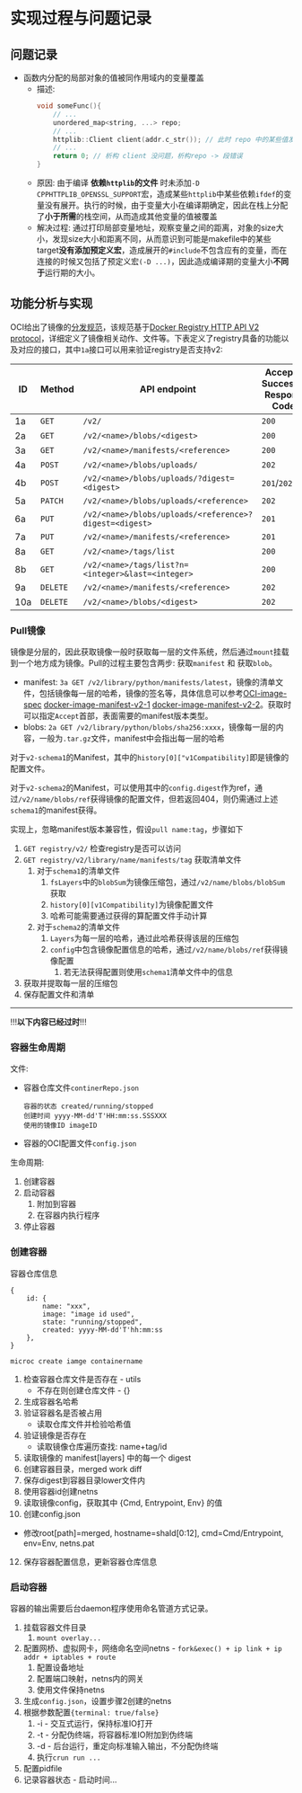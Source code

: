 # 实现过程与问题记录

## 问题记录

- 函数内分配的局部对象的值被同作用域内的变量覆盖
  - 描述:
    ```c++
    void someFunc(){
        // ...
        unordered_map<string, ...> repo;
        // ...
        httplib::Client client(addr.c_str()); // 此时 repo 中的某些值发生了改变(repo._M_h._M_buckets)
        // ...
        return 0; // 析构 client 没问题，析构repo -> 段错误
    }
    ```
  - 原因: 由于编译 **依赖`httplib`的文件** 时未添加`-D CPPHTTPLIB_OPENSSL_SUPPORT`宏，造成某些`httplib`中某些依赖`ifdef`的变量没有展开。执行的时候，由于变量大小在编译期确定，因此在栈上分配了**小于所需**的栈空间，从而造成其他变量的值被覆盖
  - 解决过程: 通过打印局部变量地址，观察变量之间的距离，对象的size大小，发现size大小和距离不同，从而意识到可能是makefile中的某些target**没有添加预定义宏**，造成展开的`#include`不包含应有的变量，而在连接的时候又包括了预定义宏`(-D ...)`，因此造成编译期的变量大小**不同于**运行期的大小。

## 功能分析与实现

OCI给出了镜像的[分发规范](https://github.com/opencontainers/distribution-spec/blob/master/spec.md)，该规范基于[Docker Registry HTTP API V2 protocol](https://github.com/docker/distribution/blob/5cb406d511b7b9163bff9b6439072e4892e5ae3b/docs/spec/api.md)，详细定义了镜像相关动作、文件等。下表定义了registry具备的功能以及对应的接口，其中`1a`接口可以用来验证registry是否支持v2:

| ID | Method | API endpoint | Accepted Successful Response Codes | Accepted Failure Response Codes |
| ---| --- | ---|---|---|
| 1a | `GET` | `/v2/` | `200` | `404`/`401` |
| 2a | `GET` | `/v2/<name>/blobs/<digest>` | `200` | `404` |
| 3a | `GET` | `/v2/<name>/manifests/<reference>` | `200` | `404` |
| 4a | `POST` | `/v2/<name>/blobs/uploads/` | `202` | `404` |
| 4b | `POST` | `/v2/<name>/blobs/uploads/?digest=<digest>` | `201`/`202` | `404`/`400` |
| 5a | `PATCH` | `/v2/<name>/blobs/uploads/<reference>` | `202` | `404`/`416` |
| 6a | `PUT` | `/v2/<name>/blobs/uploads/<reference>?digest=<digest>` | `201` | `404`/`400` |
| 7a | `PUT` | `/v2/<name>/manifests/<reference>` | `201` | `404` |
| 8a | `GET` | `/v2/<name>/tags/list` | `200`  | `404` |
| 8b | `GET` | `/v2/<name>/tags/list?n=<integer>&last=<integer>` | `200` | `404` |
| 9a | `DELETE` | `/v2/<name>/manifests/<reference>` | `202` | `404`/`400`/`405` |
| 10a | `DELETE` | `/v2/<name>/blobs/<digest>` | `202` | `404`/`405` |



### Pull镜像
镜像是分层的，因此获取镜像一般时获取每一层的文件系统，然后通过`mount`挂载到一个地方成为镜像。Pull的过程主要包含两步: 获取`manifest` 和 获取`blob`。

- manifest: `3a GET /v2/library/python/manifests/latest`，镜像的清单文件，包括镜像每一层的哈希，镜像的签名等，具体信息可以参考[OCI-image-spec](https://github.com/opencontainers/image-spec/blob/master/manifest.md#image-manifest) [docker-image-manifest-v2-1](https://github.com/docker/distribution/blob/5cb406d511b7b9163bff9b6439072e4892e5ae3b/docs/spec/manifest-v2-1.md) [docker-image-manifest-v2-2](https://github.com/docker/distribution/blob/5cb406d511b7b9163bff9b6439072e4892e5ae3b/docs/spec/manifest-v2-2.md)。获取时可以指定`Accept`首部，表面需要的manifest版本类型。
- blobs: `2a GET /v2/library/python/blobs/sha256:xxxx`，镜像每一层的内容，一般为`.tar.gz`文件，manifest中会指出每一层的哈希

对于`v2-schema1`的Manifest，其中的`history[0]["v1Compatibility]`即是镜像的配置文件。

对于`v2-schema2`的Manifest，可以使用其中的`config.digest`作为ref，通过`/v2/name/blobs/ref`获得镜像的配置文件，但若返回404，则仍需通过上述`schema1`的manifest获得。

实现上，忽略manifest版本兼容性，假设`pull name:tag`，步骤如下

1. `GET registry/v2/` 检查registry是否可以访问
2. `GET registry/v2/library/name/manifests/tag` 获取清单文件
   1. 对于`schema1`的清单文件
      1. `fsLayers`中的`blobSum`为镜像压缩包，通过`/v2/name/blobs/blobSum`获取
      2. `history[0][v1Compatibility]`为镜像配置文件
      3. 哈希可能需要通过获得的算配置文件手动计算
   2. 对于`schema2`的清单文件
      1. `Layers`为每一层的哈希，通过此哈希获得该层的压缩包
      2. `config`中包含镜像配置信息的哈希，通过`/v2/name/blobs/ref`获得镜像配置
         1. 若无法获得配置则使用`schema1`清单文件中的信息
3. 获取并提取每一层的压缩包
4. 保存配置文件和清单

------

!!!**以下内容已经过时**!!!

### 容器生命周期

文件: 

- 容器仓库文件`continerRepo.json`
  ```
  容器的状态 created/running/stopped
  创建时间 yyyy-MM-dd'T'HH:mm:ss.SSSXXX
  使用的镜像ID imageID
  ```
- 容器的OCI配置文件`config.json`

生命周期:

1. 创建容器
2. 启动容器
   1. 附加到容器
   2. 在容器内执行程序
3. 停止容器

### 创建容器

容器仓库信息

```
{
    id: {
        name: "xxx",
        image: "image id used",
        state: "running/stopped",
        created: yyyy-MM-dd'T'hh:mm:ss
    },
}
```

`microc create iamge containername`

1. 检查容器仓库文件是否存在 - utils
   - 不存在则创建仓库文件 - {}
2. 生成容器名哈希
3. 验证容器名是否被占用
   - 读取仓库文件并检验哈希值
4. 验证镜像是否存在
   - 读取镜像仓库遍历查找: name+tag/id
5. 读取镜像的 manifest[layers] 中的每一个 digest
6. 创建容器目录，merged work diff
7. 保存digest到容器目录lower文件内
8. 使用容器id创建netns
9.  读取镜像config，获取其中 {Cmd, Entrypoint, Env} 的值
10. 创建config.json
   - 修改root[path]=merged, hostname=shaId[0:12], cmd=Cmd/Entrypoint, env=Env, netns.pat
12. 保存容器配置信息，更新容器仓库信息


### 启动容器

容器的输出需要后台daemon程序使用命名管道方式记录。

1. 挂载容器文件目录
   1. `mount overlay...`
2. 配置网桥、虚拟网卡，网络命名空间netns - `fork&exec() + ip link + ip addr + iptables + route`
   1. 配置设备地址
   2. 配置端口映射，netns内的网关
   3. 使用文件保持netns
3. 生成`config.json`，设置步骤2创建的netns
4. 根据参数配置`{terminal: true/false}`
   1. -i - 交互式运行，保持标准IO打开
   2. -t - 分配伪终端，将容器标准IO附加到伪终端
   3. -d - 后台运行，重定向标准输入输出，不分配伪终端
   4. 执行`crun run ...`
5. 配置pidfile
6. 记录容器状态 - 启动时间...
